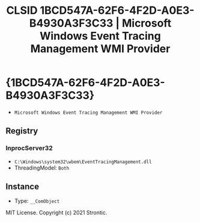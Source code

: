 ﻿---
title: "CLSID 1BCD547A-62F6-4F2D-A0E3-B4930A3F3C33 | Microsoft Windows Event Tracing Management WMI Provider"
excerpt: What is COM-Object CLSID 1BCD547A-62F6-4F2D-A0E3-B4930A3F3C33?
---

# {1BCD547A-62F6-4F2D-A0E3-B4930A3F3C33}

* `Microsoft Windows Event Tracing Management WMI Provider`

## Registry


### InprocServer32

* `C:\Windows\system32\wbem\EventTracingManagement.dll`
* ThreadingModel: `Both`

## Instance

* Type: `__ComObject`

MIT License. Copyright (c) 2021 Strontic.


